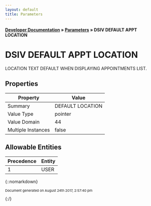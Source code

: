 ```yaml
---
layout: default
title: Parameters
---
```


#### [Developer Documentation](../index) &#187; [Parameters](TableOfContents) &#187; DSIV DEFAULT APPT LOCATION<br/>
# DSIV DEFAULT APPT LOCATION

LOCATION TEXT DEFAULT WHEN DISPLAYING APPOINTMENTS LIST.

## Properties

Property | Value
--- | ---
Summary | DEFAULT LOCATION
Value Type | pointer
Value Domain | 44
Multiple Instances | false

## Allowable Entities

Precedence | Entity
--- | ---
1 | USER

{::nomarkdown} <br/><p style="font-size: 11px">Document generated on August 24th 2017, 2:57:40 pm</p>{:/}